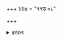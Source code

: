 +++
title = "११उ ०८"

+++

<details><summary>हरदत्तः</summary>

एवम् उपाकृत्य, 
अनध्याय-वर्जं  
वेदं काण्डं वा ऽरण्ये ऽनुवाक्यानि परिहाप्य  
अधीयानस्य **रोहिण्याम् उत्सर्गः** कर्तव्यः,  
**पौर्णमास्यां वा** तैषी-पक्षस्यैव ।  

तत्रास्मिन् कर्मणि होमोऽपि भवति ।  
कथं भवति ? उपाकरणवत् समान-विधानाद्  
उपाकरणवद् गृहे हुत्वैव  
क्षम्यमाणं कर्म प्रतिपद्यते ।  
हिरण्य-केशिनां तु तर्पणाद् ऊर्ध्वं उदकान्ते होमः ॥८॥
</details>
